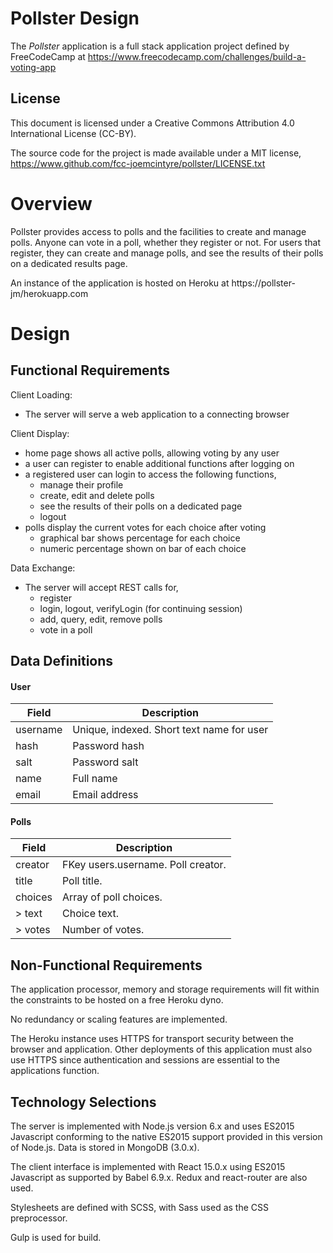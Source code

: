 # Pollster Design

The *Pollster* application is a full stack application project defined by
FreeCodeCamp at
https://www.freecodecamp.com/challenges/build-a-voting-app

## License
This document is licensed under a Creative Commons Attribution 4.0
International License (CC-BY).

The source code for the project is made available under a MIT license,
https://www.github.com/fcc-joemcintyre/pollster/LICENSE.txt

# Overview

Pollster provides access to polls and the facilities to create and manage polls.
Anyone can vote in a poll, whether they register or not. For users that register,
they can create and manage polls, and see the results of their polls on a
dedicated results page.

An instance of the application is hosted on Heroku at
https://pollster-jm/herokuapp.com

# Design

## Functional Requirements

Client Loading:

- The server will serve a web application to a connecting browser

Client Display:

- home page shows all active polls, allowing voting by any user
- a user can register to enable additional functions after logging on
- a registered user can login to access the following functions,
  - manage their profile
  - create, edit and delete polls
  - see the results of their polls on a dedicated page
  - logout
- polls display the current votes for each choice after voting
  - graphical bar shows percentage for each choice
  - numeric percentage shown on bar of each choice

Data Exchange:

- The server will accept REST calls for,
  - register
  - login, logout, verifyLogin (for continuing session)
  - add, query, edit, remove polls
  - vote in a poll

## Data Definitions

#### User

| Field    | Description |
| -------- | ----------- |
| username | Unique, indexed. Short text name for user |
| hash     | Password hash |
| salt     | Password salt |
| name     | Full name |
| email    | Email address |

#### Polls

| Field      | Description |
| ---------- | ----------- |
| creator    | FKey users.username. Poll creator. |
| title      | Poll title. |
| choices    | Array of poll choices. |
|  > text    | Choice text. |
|  > votes   | Number of votes. |

## Non-Functional Requirements

The application processor, memory and storage requirements will fit within the
constraints to be hosted on a free Heroku dyno.

No redundancy or scaling features are implemented.

The Heroku instance uses HTTPS for transport security between the browser and
application. Other deployments of this application must also use HTTPS since
authentication and sessions are essential to the applications function.

## Technology Selections

The server is implemented with Node.js version 6.x and uses ES2015 Javascript
conforming to the native ES2015 support provided in this version of Node.js.
Data is stored in MongoDB (3.0.x).

The client interface is implemented with React 15.0.x using ES2015 Javascript
as supported by Babel 6.9.x. Redux and react-router are also used.

Stylesheets are defined with SCSS, with Sass used as the CSS preprocessor.

Gulp is used for build.
